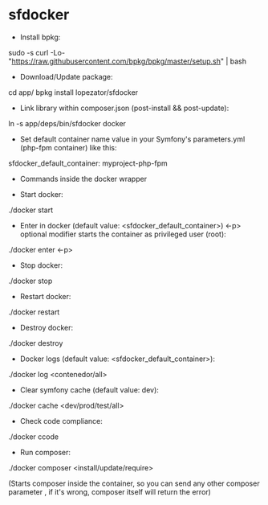 # sfdocker

* Install bpkg:

sudo -s
curl -Lo- "https://raw.githubusercontent.com/bpkg/bpkg/master/setup.sh" | bash

* Download/Update package:

cd app/
bpkg install lopezator/sfdocker

* Link library within composer.json (post-install && post-update):

ln -s app/deps/bin/sfdocker docker

* Set  default container name value in your Symfony's parameters.yml (php-fpm container) like this:

sfdocker_default_container: myproject-php-fpm

* Commands inside the docker wrapper

* Start docker:

./docker start

* Enter in docker (default value: <sfdocker_default_container>)
<-p> optional modifier starts the container as privileged user (root):

./docker enter <contenedor> <-p>

* Stop docker:

./docker stop

* Restart docker:

./docker restart

* Destroy docker:

./docker destroy

* Docker logs (default value: <sfdocker_default_container>):

./docker log <contenedor/all>

* Clear symfony cache (default value: dev):

./docker cache <dev/prod/test/all>

* Check code compliance:

./docker ccode

* Run composer:

./docker composer <install/update/require>

(Starts composer inside the container, so you can send any other composer parameter 
, if it's wrong, composer itself will return the error)